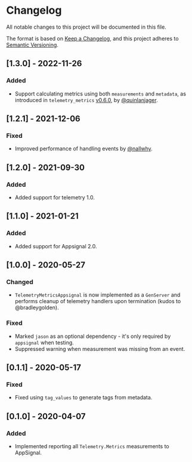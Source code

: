 # Changelog

All notable changes to this project will be documented in this file.

The format is based on [Keep a Changelog](https://keepachangelog.com/en/1.0.0/),
and this project adheres to [Semantic Versioning](https://semver.org/spec/v2.0.0.html).

## [1.3.0] - 2022-11-26

### Added

- Support calculating metrics using both `measurements` and `metadata`, as introduced in `telemetry_metrics` [v0.6.0](https://github.com/beam-telemetry/telemetry_metrics/blob/main/CHANGELOG.md#060), by [@quinlanjager](https://github.com/quinlanjager).

## [1.2.1] - 2021-12-06

### Fixed

- Improved performance of handling events by [@nallwhy](https://github.com/nallwhy).

## [1.2.0] - 2021-09-30

### Added

- Added support for telemetry 1.0.

## [1.1.0] - 2021-01-21

### Added

- Added support for Appsignal 2.0.

## [1.0.0] - 2020-05-27

### Changed

- `TelemetryMetricsAppsignal` is now implemented as a `GenServer` and performs cleanup
  of telemetry handlers upon termination (kudos to @bradleygolden).

### Fixed

- Marked `jason` as an optional dependency - it's only required by `appsignal` when testing.
- Suppressed warning when measurement was missing from an event.

## [0.1.1] - 2020-05-17

### Fixed

- Fixed using `tag_values` to generate tags from metadata.

## [0.1.0] - 2020-04-07

### Added

- Implemented reporting all `Telemetry.Metrics` measurements to AppSignal.
